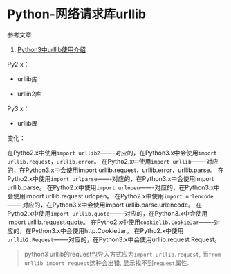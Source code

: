 # Python-网络请求库urllib

参考文章

1. [Python3中urllib使用介绍](https://blog.csdn.net/duxu24/article/details/77414298)

Py2.x：

- urllib库

- urllin2库

Py3.x：

- urllib库

变化：

在Pytho2.x中使用`import urllib2`——-对应的，在Python3.x中会使用`import urllib.request`，`urllib.error`。
在Pytho2.x中使用`import urllib`——-对应的，在Python3.x中会使用import urllib.request，urllib.error，urllib.parse。
在Pytho2.x中使用`import urlparse`——-对应的，在Python3.x中会使用import urllib.parse。
在Pytho2.x中使用`import urlopen`——-对应的，在Python3.x中会使用import urllib.request.urlopen。
在Pytho2.x中使用`import urlencode`——-对应的，在Python3.x中会使用import urllib.parse.urlencode。
在Pytho2.x中使用`import urllib.quote`——-对应的，在Python3.x中会使用import urllib.request.quote。
在Pytho2.x中使用`cookielib.CookieJar`——-对应的，在Python3.x中会使用http.CookieJar。
在Pytho2.x中使用`urllib2.Request`——-对应的，在Python3.x中会使用urllib.request.Request。

> python3 urllib的request包导入方式应为`import urllib.request`, 而`from urllib import request`这种会出错, 显示找不到`request`属性.